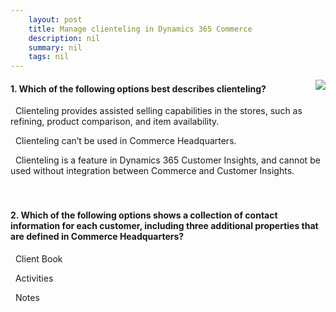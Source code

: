```yaml
---
    layout: post
    title: Manage clienteling in Dynamics 365 Commerce  
    description: nil
    summary: nil
    tags: nil
---
```



 <a target="_blank" href="https://docs.microsoft.com/en-us/learn/modules/manage-clienteling/06-check/"><i class="fas fa-external-link-alt"></i> </a>
 <img align="right" src="https://docs.microsoft.com/en-us/learn/achievements/manage-clienting-commerce.svg">
####  1. Which of the following options best describes clienteling?


<i class='fas fa-check-square' style='color: Dodgerblue;'></i> &nbsp;&nbsp;Clienteling provides assisted selling capabilities in the stores, such as refining, product comparison, and item availability.

<i class='far fa-square'></i> &nbsp;&nbsp;Clienteling can’t be used in Commerce Headquarters.

<i class='far fa-square'></i> &nbsp;&nbsp;Clienteling is a feature in Dynamics 365 Customer Insights, and cannot be used without integration between Commerce and Customer Insights.
<br />
<br />
<br />

####  2. Which of the following options shows a collection of contact information for each customer, including three additional properties that are defined in Commerce Headquarters?


<i class='fas fa-check-square' style='color: Dodgerblue;'></i> &nbsp;&nbsp;Client Book

<i class='far fa-square'></i> &nbsp;&nbsp;Activities

<i class='far fa-square'></i> &nbsp;&nbsp;Notes
<br />
<br />
<br />
